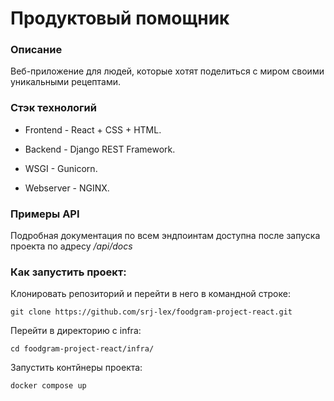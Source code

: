# Продуктовый помощник

### Описание

Веб-приложение для людей, которые хотят поделиться с миром своими уникальными рецептами.

### Стэк технологий
- Frontend - React + CSS + HTML.
  
- Backend - Django REST Framework.
  
- WSGI - Gunicorn.
  
- Webserver - NGINX.

### Примеры API

Подробная документация по всем эндпоинтам доступна после запуска проекта
по адресу */api/docs*

### Как запустить проект:

Клонировать репозиторий и перейти в него в командной строке:

```
git clone https://github.com/srj-lex/foodgram-project-react.git
```
Перейти в директорию с infra:
```
cd foodgram-project-react/infra/
```
Запустить контйнеры проекта:
```
docker compose up
```